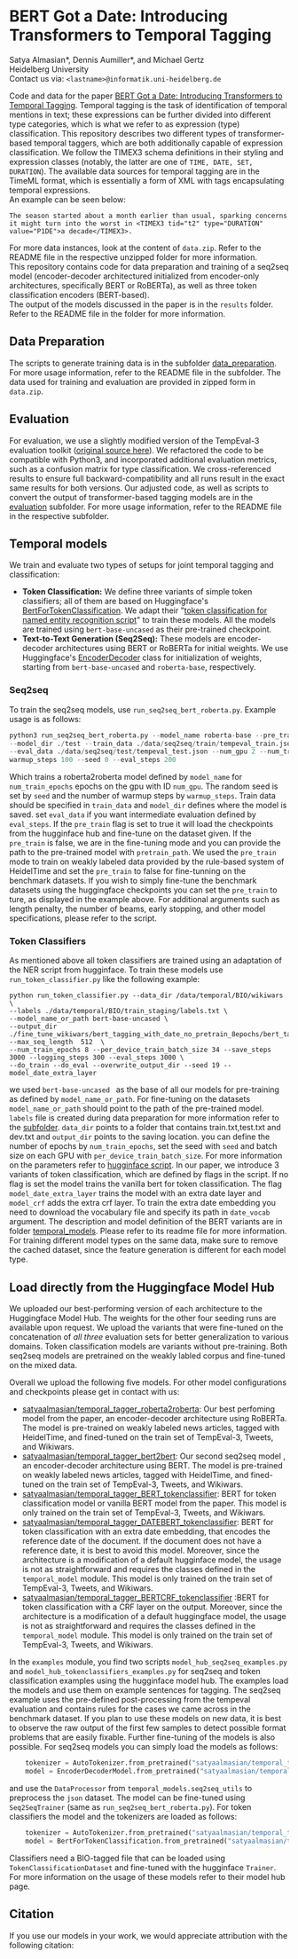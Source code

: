 # BERT Got a Date: Introducing Transformers to Temporal Tagging
Satya Almasian\*, Dennis Aumiller\*, and Michael Gertz  
Heidelberg University  
Contact us via: `<lastname>@informatik.uni-heidelberg.de`

Code and data for the paper [BERT Got a Date: Introducing Transformers to Temporal Tagging](https://dbs.ifi.uni-heidelberg.de/).
Temporal tagging is the task of identification of temporal mentions in text; these expressions can be further divided into different type categories, which is what we refer to as expression (type) classification.
This repository describes two different types of transformer-based temporal taggers, which are both additionally capable of expression classification.
We follow the TIMEX3 schema definitions in their styling and expression classes (notably, the latter are one of `TIME, DATE, SET, DURATION`). The available data sources for temporal tagging are in the TimeML format, which is essentially a form of XML with tags encapsulating temporal expressions.  
An example can be seen below:
```
The season started about a month earlier than usual, sparking concerns it might turn into the worst in <TIMEX3 tid="t2" type="DURATION" value="P1DE">a decade</TIMEX3>.
```
For more data instances, look at the content of `data.zip`. Refer to the README file in the respective unzipped folder for more information.  
This repository contains code for data preparation and training of a seq2seq model (encoder-decoder architectured initialized from encoder-only architectures, specifically BERT or RoBERTa), as well as three token classification encoders (BERT-based).  
The output of the models discussed in the paper is in the `results` folder. Refer to the README file in the folder for more information.

## Data Preparation

The scripts to generate training data is in the subfolder [data_preparation](./data_preparation/). For more usage information, refer to the README file in the subfolder. The data used for training and evaluation are provided in zipped form in `data.zip`.


## Evaluation
For evaluation, we use a slightly modified version of the TempEval-3 evaluation toolkit ([original source here](https://www.cs.york.ac.uk/semeval-2013/task1/index.php%3Fid=data.html)).
We refactored the code to be compatible with Python3, and incorporated additional evaluation metrics, such as a confusion matrix for type classification. We cross-referenced results to ensure full backward-compatibility and all runs result in the exact same results for both versions.
Our adjusted code, as well as scripts to convert the output of transformer-based tagging models are in the [evaluation](./evaluation/) subfolder. For more usage information, refer to the README file in the respective subfolder.


## Temporal models
We train and evaluate two types of setups for joint temporal tagging and classification:
* **Token Classification:** We define three variants of simple token classifiers; all of them are based on Huggingface's [BertForTokenClassification](https://huggingface.co/transformers/model_doc/bert.html#bertfortokenclassification). We adapt their "[token classification for named entity recognition script](https://github.com/huggingface/transformers/tree/master/examples/pytorch/token-classification)" to train these models. All the models are trained using `bert-base-uncased` as their pre-trained checkpoint.
* **Text-to-Text Generation (Seq2Seq):** These models are encoder-decoder architectures using BERT or RoBERTa for initial weights. We use Huggingface's [EncoderDecoder](https://huggingface.co/transformers/model_doc/encoderdecoder.html) class for initialization of weights, starting from `bert-base-uncased` and `roberta-base`, respectively.

### Seq2seq

To train the seq2seq models, use `run_seq2seq_bert_roberta.py`. Example usage is as follows:
```python
python3 run_seq2seq_bert_roberta.py --model_name roberta-base --pre_train True \
--model_dir ./test --train_data ./data/seq2seq/train/tempeval_train.json \ 
--eval_data ./data/seq2seq/test/tempeval_test.json --num_gpu 2 --num_train_epochs 1 \
warmup_steps 100 --seed 0 --eval_steps 200
```
Which trains a roberta2roberta model defined by `model_name` for `num_train_epochs` epochs on the gpu with ID `num_gpu`.
The random seed is set by `seed` and the number of warmup steps by `warmup_steps`.
Train data should be specified in `train_data` and `model_dir` defines where the model is saved.
set `eval_data` if you want intermediate evaluation defined by `eval_steps`.
If the `pre_train` flag is set to true it will load the checkpoints from the hugginface hub and fine-tune on the dataset given.
If the `pre_train` is false, we are in the fine-tuning mode and you can provide the path to the pre-trained model with `pretrain_path`.
We used the `pre_train` mode to train on weakly labeled data provided by the rule-based system of HeidelTime and set the `pre_train` to false
for fine-tunning on the benchmark datasets. If you wish to simply fine-tune the benchmark datasets using the huggingface checkpoints
you can set the `pre_train` to ture, as displayed in the example above.
For additional arguments such as length penalty, the number of beams, early stopping, and other model specifications, please refer to the script.

### Token Classifiers
As mentioned above all token classifiers are trained using an adaptation of the NER script from hugginface. To train these models use \
`run_token_classifier.py` like the following example:
```
python run_token_classifier.py --data_dir /data/temporal/BIO/wikiwars \ 
--labels ./data/temporal/BIO/train_staging/labels.txt \ 
--model_name_or_path bert-base-uncased \ 
--output_dir ./fine_tune_wikiwars/bert_tagging_with_date_no_pretrain_8epochs/bert_tagging_with_date_layer_seed_19 --max_seq_length  512  \
--num_train_epochs 8 --per_device_train_batch_size 34 --save_steps 3000 --logging_steps 300 --eval_steps 3000 \ 
--do_train --do_eval --overwrite_output_dir --seed 19 --model_date_extra_layer    
```
we used `bert-base-uncased ` as the base of all our models for pre-training as defined by `model_name_or_path`.
For fine-tuning on the datasets `model_name_or_path` should point to the path of the pre-trained model. `labels` file is created during data preparation for more information refer to the [subfolder](./data_preparation/README.md).
`data_dir` points to a folder that contains train.txt,test.txt and dev.txt and `output_dir` points to the saving location.
you can define the number of epochs by `num_train_epochs`, set the seed with `seed` and batch size on each GPU with `per_device_train_batch_size`. For more information on the parameters refer to [hugginface script](https://github.com/huggingface/transformers/tree/master/examples/pytorch/token-classification).
In our paper, we introduce 3 variants of token classification, which are defined by flags in the script.
If no flag is set the model trains the vanilla bert for token classification.
The flag `model_date_extra_layer` trains the model with an extra date layer and `model_crf` adds the extra crf layer.
To train the extra date embedding you need to download the vocabulary file and specify its path in `date_vocab` argument.
The description and model definition of the BERT variants are in folder [temporal_models](./temporal_models/README.md).
Please refer to its readme file for more information. For training different model types on the same data, make sure to remove
the cached dataset, since the feature generation is different for each model type. 

## Load directly from the Huggingface Model Hub 
We uploaded our best-performing version of each architecture to the Huggingface Model Hub. The weights for the other four seeding runs are available upon request. We upload the variants that were fine-tuned on the concatenation of *all three* evaluation sets for better generalization to various domains.
Token classification models are variants without pre-training.
Both seq2seq models are pretrained on the weakly labled corpus and fine-tuned on the mixed data. 

Overall we upload the following five models. For other model configurations and checkpoints please get in contact with us:

* [satyaalmasian/temporal_tagger_roberta2roberta](https://huggingface.co/satyaalmasian/temporal_tagger_roberta2roberta): Our best perfoming model from the paper, an encoder-decoder architecture using RoBERTa.
  The model is pre-trained on weakly labeled news articles, tagged with HeidelTime, and fined-tuned on the train set of TempEval-3, Tweets, and Wikiwars.
* [satyaalmasian/temporal_tagger_bert2bert](https://huggingface.co/satyaalmasian/temporal_tagger_bert2bert): Our second seq2seq model , an encoder-decoder architecture using BERT.
  The model is pre-trained on weakly labeled news articles, tagged with HeidelTime, and fined-tuned on the train set of TempEval-3, Tweets, and Wikiwars.
* [satyaalmasian/temporal_tagger_BERT_tokenclassifier](https://huggingface.co/satyaalmasian/temporal_tagger_BERT_tokenclassifier): BERT for token classification model or vanilla BERT model from the paper.
  This model is only trained on the train set of TempEval-3, Tweets, and Wikiwars.
* [satyaalmasian/temporal_tagger_DATEBERT_tokenclassifier](https://huggingface.co/satyaalmasian/temporal_tagger_DATEBERT_tokenclassifier): BERT for token classification with an extra date embedding, that encodes the reference date of the
  document. If the document does not have a reference date, it is best to avoid this model. Moreover, since the architecture
  is a modification of a default hugginface model, the usage is not as straightforward and requires the classes defined in the `temporal_model`
  module. This model is only trained on the train set of TempEval-3, Tweets, and Wikiwars.
* [satyaalmasian/temporal_tagger_BERTCRF_tokenclassifier](https://huggingface.co/satyaalmasian/temporal_tagger_BERTCRF_tokenclassifier) :BERT for token classification with a CRF layer on the output. Moreover, since the architecture
  is a modification of a default huggingface model, the usage is not as straightforward and requires the classes defined in the `temporal_model`
  module. This model is only trained on the train set of TempEval-3, Tweets, and Wikiwars.

In the `examples` module, you find two scripts `model_hub_seq2seq_examples.py` and `model_hub_tokenclassifiers_examples.py` for
seq2seq and token classification examples using the hugginface model hub. The examples load the models and use them on example sentences
for tagging. The seq2seq example uses the pre-defined post-processing from the tempeval evaluation and contains rules for the cases we came across in the benchmark dataset. 
If you plan to use these models on new data, it is best to observe the raw output of the first few samples to detect possible format problems that are easily fixable.
Further fine-tuning of the models is also possible.
For seq2seq models you can simply load the models as follows:
```python
    tokenizer = AutoTokenizer.from_pretrained("satyaalmasian/temporal_tagger_roberta2roberta")
    model = EncoderDecoderModel.from_pretrained("satyaalmasian/temporal_tagger_roberta2roberta")
```
and use the `DataProcessor` from `temporal_models.seq2seq_utils` to preprocess the `json` dataset. The model
can be fine-tuned using `Seq2SeqTrainer` (same as `run_seq2seq_bert_roberta.py`).
For token classifiers the model and the tokenizers are loaded as follows:
``` python
    tokenizer = AutoTokenizer.from_pretrained("satyaalmasian/temporal_tagger_BERT_tokenclassifier", use_fast=False)
    model = BertForTokenClassification.from_pretrained("satyaalmasian/temporal_tagger_BERT_tokenclassifier")
```
Classifiers need a BIO-tagged file that can be loaded using `TokenClassificationDataset` and fine-tuned with the hugginface `Trainer`.
For more information on the usage of these models refer to their model hub page. 


## Citation
If you use our models in your work, we would appreciate attribution with the following citation:
```

```
